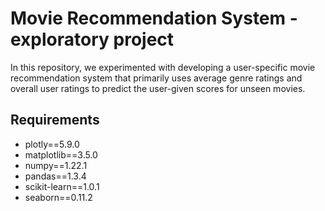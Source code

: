 # Movie Recommendation System - exploratory project
In this repository, we experimented with developing a user-specific movie recommendation system that primarily uses average genre ratings and overall user ratings to predict the user-given scores for unseen movies. 

## Requirements
- plotly==5.9.0
- matplotlib==3.5.0
- numpy==1.22.1
- pandas==1.3.4
- scikit-learn==1.0.1
- seaborn==0.11.2

